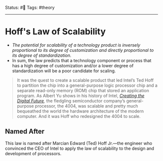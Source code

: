 Status: #🌱
Tags: #theory 
***
# Hoff's Law of Scalability
- *The potential for scalability of a technology product is inversely proportional to its degree of customization and directly proportional to its degree of standardization.*
- In sum, the law predicts that a technology component or process that has a high degree of customization and/or a lower degree of standardization will be a poor candidate for scaling.

 > It was the quest to create a scalable product that led Intel’s Ted Hoff to partition the chip into a general-purpose logic processor chip and a separate read-only memory (ROM) chip that stored an application program. As Albert Yu shows in his history of Intel, [_Creating the Digital Future_](https://books.google.com/books/about/Creating_the_Digital_Future.html?id=AYa1AAAAIAAJ)_,_ the fledgling semiconductor company’s general-purpose processor, the 4004, was scalable and pretty much bequeathed the world the hardware architecture of the modern computer. And it was Hoff who redesigned the 4004 to scale.


## Named After
This law is named after Marcian Edward (Ted) Hoff Jr.—the engineer who convinced the CEO of Intel to apply the law of scalability to the design and development of processors.